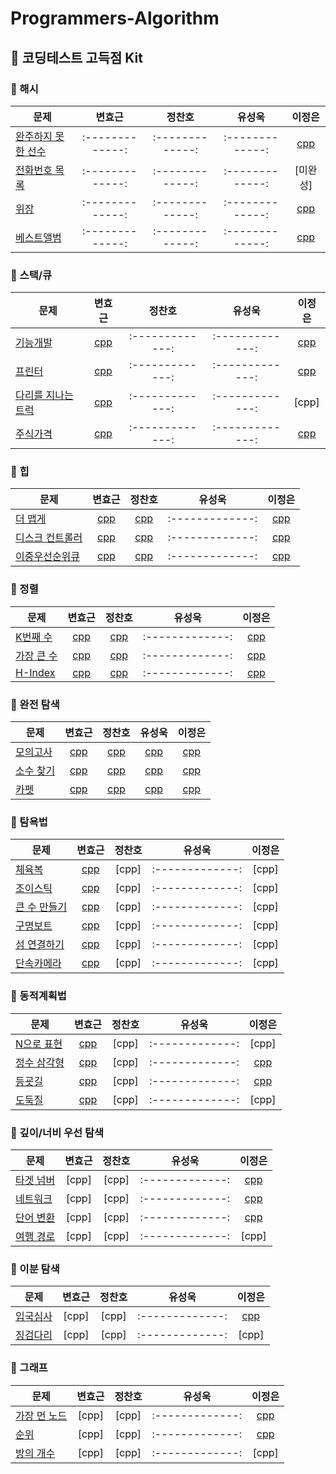# Programmers-Algorithm

## :pushpin: 코딩테스트 고득점 Kit

### :bookmark: 해시
| 문제 | 변효근 | 정찬호 | 유성욱 | 이정은 | 
| ------------- |:-------------:|:-------------:|:-------------:|:-------------:|
| [완주하지 못한 선수](https://programmers.co.kr/learn/courses/30/lessons/42576) |:-------------:|:-------------:|:-------------:|[cpp](Hash/완주하지%20못한%20선수_이정은.cpp)| 
| [전화번호 목록](https://programmers.co.kr/learn/courses/30/lessons/42577) |:-------------:|:-------------:|:-------------:|[미완성]| 
| [위장](https://programmers.co.kr/learn/courses/30/lessons/42578) |:-------------:|:-------------:|:-------------:|[cpp](Hash/위장_이정은.cpp)| 
| [베스트앨범](https://programmers.co.kr/learn/courses/30/lessons/42579) |:-------------:|:-------------:|:-------------:|[cpp](Hash/베스트앨범_이정은.cpp)| 

### :bookmark: 스택/큐
| 문제 | 변효근 | 정찬호 | 유성욱 | 이정은 | 
| ------------- |:-------------:|:-------------:|:-------------:|:-------------:|
| [기능개발](https://programmers.co.kr/learn/courses/30/lessons/42586) |[cpp](Stack_Queue/기능개발_변효근.cpp)|:-------------:|:-------------:|[cpp](Stack_Queue/기능개발_이정은.cpp)| 
| [프린터](https://programmers.co.kr/learn/courses/30/lessons/42587) |[cpp](Stack_Queue/프린터_변효근.cpp)|:-------------:|:-------------:|[cpp](Stack_Queue/프린터_이정은.cpp)| 
| [다리를 지나는 트럭](https://programmers.co.kr/learn/courses/30/lessons/42583) |[cpp](Stack_Queue/다리를%20지나는%20트력_변효근.cpp)|:-------------:|:-------------:|[cpp]| 
| [주식가격](https://programmers.co.kr/learn/courses/30/lessons/42584) |[cpp](Stack_Queue/주식가격_변효근.cpp)|:-------------:|:-------------:|[cpp](Stack_Queue/주식가격_이정은.cpp)| 

### :bookmark: 힙
| 문제 | 변효근 | 정찬호 | 유성욱 | 이정은 | 
| ------------- |:-------------:|:-------------:|:-------------:|:-------------:|
| [더 맵게](https://programmers.co.kr/learn/courses/30/lessons/42626) |[cpp](Heap/더%20맵게_변효근.cpp)|[cpp](Heap/더맵게_정찬호.cpp)|:-------------:|[cpp](Heap/더맵게_이정은.cpp)| 
| [디스크 컨트롤러](https://programmers.co.kr/learn/courses/30/lessons/42627) |[cpp](Heap/디스크%20컨트롤러_변효근.cpp)|[cpp](Heap/디스크컨트롤러_정찬호.cpp)|:-------------:|[cpp](Heap/디스크컨트롤러_이정은.cpp)| 
| [이중우선순위큐](https://programmers.co.kr/learn/courses/30/lessons/42628) |[cpp](Heap/이중우선순위큐_변효근.cpp)|[cpp](Heap/이중우선순위큐_정찬호.cpp)|:-------------:|[cpp](Heap/이중우선순위큐_이정은.cpp)| 

### :bookmark: 정렬
| 문제 | 변효근 | 정찬호 | 유성욱 | 이정은 | 
| ------------- |:-------------:|:-------------:|:-------------:|:-------------:|
| [K번째 수](https://programmers.co.kr/learn/courses/30/lessons/42748) |[cpp](Sort/K번째수_변효근.cpp)|[cpp](Sort/K번째%20수_정찬호.cpp)|:-------------:|[cpp](Sort/K번째수_이정은.cpp)| 
| [가장 큰 수](https://programmers.co.kr/learn/courses/30/lessons/42746) |[cpp](Sort/가장큰수_변효근.cpp)|[cpp](Sort/가장큰수_정찬호.cpp)|:-------------:|[cpp](Sort/가장큰수_이정은.cpp)| 
| [H-Index](https://programmers.co.kr/learn/courses/30/lessons/42747) |[cpp](Sort/H-Index_변효근.cpp)|[cpp](Sort/H-index_정찬호.cpp)|:-------------:|[cpp](Sort/H-Index_이정은.cpp)| 
 
 ### :bookmark: 완전 탐색
| 문제 | 변효근 | 정찬호 | 유성욱 | 이정은 | 
| ------------- |:-------------:|:-------------:|:-------------:|:-------------:|
| [모의고사](https://programmers.co.kr/learn/courses/30/lessons/42840) |[cpp](Brute-Force/모의고사_변효근.cpp)|[cpp](Brute-Force/모의고사_정찬호.cpp)|[cpp](Brute-Force/모의고사_유성욱.cpp)|[cpp](Brute-Force/모의고사_이정은.cpp)| 
| [소수 찾기](https://programmers.co.kr/learn/courses/30/lessons/42839) |[cpp](Brute-Force/소수찾기_변효근.cpp)|[cpp](Brute-Force/소수찾기_정찬호.cpp)|[cpp](Brute-Force/소수찾기_유성욱.cpp)|[cpp](Brute-Force/소수찾기_이정은.cpp)| 
| [카펫](https://programmers.co.kr/learn/courses/30/lessons/42842) |[cpp](Brute-Force/카펫_변효근.cpp)|[cpp](Brute-Force/카펫_정찬호.cpp)|[cpp](Brute-Force/카펫_유성욱.cpp)|[cpp](Brute-Force/카펫_이정은.cpp)| 

 ### :bookmark: 탐욕법
| 문제 | 변효근 | 정찬호 | 유성욱 | 이정은 | 
| ------------- |:-------------:|:-------------:|:-------------:|:-------------:|
| [체육복](https://programmers.co.kr/learn/courses/30/lessons/42862) |[cpp](Greedy/체육복_변효근.cpp)|[cpp]|:-------------:|[cpp]| 
| [조이스틱](https://programmers.co.kr/learn/courses/30/lessons/42860) |[cpp](Greedy/조이스틱_변효근.cpp)|[cpp]|:-------------:|[cpp]| 
| [큰 수 만들기](https://programmers.co.kr/learn/courses/30/lessons/42883) |[cpp](Greedy/큰수만들기_변효근.cpp)|[cpp]|:-------------:|[cpp]| 
| [구명보트](https://programmers.co.kr/learn/courses/30/lessons/42885) |[cpp](Greedy/구명보트_변효근.cpp)|[cpp]|:-------------:|[cpp]| 
| [섬 연결하기](https://programmers.co.kr/learn/courses/30/lessons/42861) |[cpp](Greedy/섬%20연결하기_변효근.cpp)|[cpp]|:-------------:|[cpp]| 
| [단속카메라](https://programmers.co.kr/learn/courses/30/lessons/42884) |[cpp](Greedy/단속카메라_변효근.cpp)|[cpp]|:-------------:|[cpp]| 

 ### :bookmark: 동적계획법
| 문제 | 변효근 | 정찬호 | 유성욱 | 이정은 | 
| ------------- |:-------------:|:-------------:|:-------------:|:-------------:|
| [N으로 표현](https://programmers.co.kr/learn/courses/30/lessons/42895) |[cpp](DP/N으로표현_변효근.cpp)|[cpp]|:-------------:|[cpp]| 
| [정수 삼각형](https://programmers.co.kr/learn/courses/30/lessons/43105) |[cpp](DP/정수삼각형_변효근.cpp)|[cpp]|:-------------:|[cpp](Dynamic%20Programming/정수삼각형_이정은.cpp)| 
| [등굣길](https://programmers.co.kr/learn/courses/30/lessons/42898) |[cpp](DP/등굣길_변효근.cpp)|[cpp]|:-------------:|[cpp](Dynamic%20Programming/등굣길_이정은.cpp)| 
| [도둑질](https://programmers.co.kr/learn/courses/30/lessons/42897) |[cpp](DP/도둑질_변효근.cpp)|[cpp]|:-------------:|[cpp]| 

 ### :bookmark: 깊이/너비 우선 탐색
| 문제 | 변효근 | 정찬호 | 유성욱 | 이정은 | 
| ------------- |:-------------:|:-------------:|:-------------:|:-------------:|
| [타겟 넘버](https://programmers.co.kr/learn/courses/30/lessons/43165) |[cpp]|[cpp]|:-------------:|[cpp](DFS%2CBFS/타겟넘버_이정은.cpp)| 
| [네트워크](https://programmers.co.kr/learn/courses/30/lessons/43162) |[cpp]|[cpp]|:-------------:|[cpp](DFS%2CBFS/네트워크_이정은.cpp)| 
| [단어 변환](https://programmers.co.kr/learn/courses/30/lessons/43163) |[cpp]|[cpp]|:-------------:|[cpp](DFS%2CBFS/단어변환_이정은.cpp)| 
| [여행 경로](https://programmers.co.kr/learn/courses/30/lessons/43164) |[cpp]|[cpp]|:-------------:|[cpp]| 
 ### :bookmark: 이분 탐색
| 문제 | 변효근 | 정찬호 | 유성욱 | 이정은 | 
| ------------- |:-------------:|:-------------:|:-------------:|:-------------:|
| [입국심사](https://programmers.co.kr/learn/courses/30/lessons/43238) |[cpp]|[cpp]|:-------------:|[cpp](Binary%20Search/입국심사_이정은.cpp)| 
| [징검다리](https://programmers.co.kr/learn/courses/30/lessons/43236) |[cpp]|[cpp]|:-------------:|[cpp]| 

 ### :bookmark: 그래프
| 문제 | 변효근 | 정찬호 | 유성욱 | 이정은 | 
| ------------- |:-------------:|:-------------:|:-------------:|:-------------:|
| [가장 먼 노드](https://programmers.co.kr/learn/courses/30/lessons/49189) |[cpp]|[cpp]|:-------------:|[cpp](Graph/가장먼노드_이정은.cpp)| 
| [순위](https://programmers.co.kr/learn/courses/30/lessons/49191) |[cpp]|[cpp]|:-------------:|[cpp](Graph/순위_이정은.cpp)| 
| [방의 개수](https://programmers.co.kr/learn/courses/30/lessons/49190) |[cpp]|[cpp]|:-------------:|[cpp]| 

